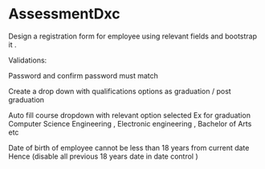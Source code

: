 # AssessmentDxc
 Design a registration form for employee using relevant fields and bootstrap it .

 

Validations:

 Password and confirm password must match

Create a drop down with qualifications options  as graduation / post graduation

 Auto fill course dropdown with relevant option selected Ex for graduation Computer Science Engineering , Electronic engineering , Bachelor of Arts etc

  Date of birth of employee cannot be less than 18 years  from current date Hence (disable all previous 18 years date in date control  )

 
